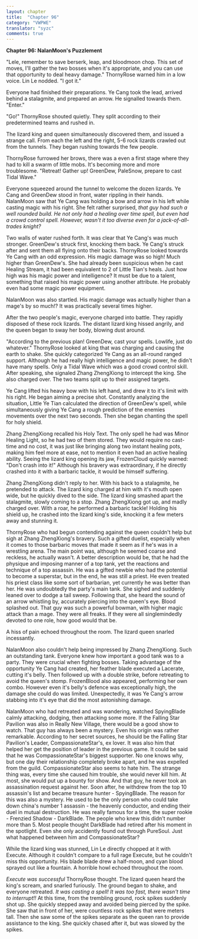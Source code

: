 ```yaml
---
layout: chapter
title:  "Chapter 96"
category: "VWPWE"
translator: "syzc"
comments: true
---
```


**Chapter 96: NalanMoon's Puzzlement**
 
"Lele, remember to save berserk, leap, and bloodmoon chop. This set of moves, I'll gather the two bosses when it's appropriate, and you can use that opportunity to deal heavy damage." ThornyRose warned him in a low voice. Lin Le nodded. "I got it."
 
Everyone had finished their preparations. Ye Cang took the lead, arrived behind a stalagmite, and prepared an arrow. He signalled towards them. "Enter."
 
"Go!" ThornyRose shouted quietly. They split according to their predetermined teams and rushed in.
 
The lizard king and queen simultaneously discovered them, and issued a strange call. From each the left and the right, 5-6 rock lizards crawled out from the tunnels. They began rushing towards the few people.
 
ThornyRose furrowed her brows, there was a even a first stage where they had to kill a swarm of little mobs. It's becoming more and more troublesome. "Retreat! Gather up! GreenDew, PaleSnow, prepare to cast Tidal Wave."
 
Everyone squeezed around the tunnel to welcome the dozen lizards. Ye Cang and GreenDew stood in front, water rippling in their hands. NalanMoon saw that Ye Cang was holding a bow and arrow in his left while casting magic with his right. She felt rather surprised, *that guy had such a well rounded build. He not only had a healing over time spell, but even had a crowd control spell. However, wasn't it too diverse even for a jack-of-all-trades knight?*
 
Two walls of water rushed forth. It was clear that Ye Cang's was much stronger. GreenDew's struck first, knocking them back. Ye Cang's struck after and sent them all flying onto their backs. ThornyRose looked towards Ye Cang with an odd expression. His magic damage was so high! Much higher than GreenDew's. She had already been suspicious when he cast Healing Stream, it had been equivalent to 2 of Little Tian's heals. Just how high was his magic power and intelligence? It must be due to a talent, something that raised his magic power using another attribute. He probably even had some magic power equipment.
 
NalanMoon was also startled. His magic damage was actually higher than a mage's by so much!? It was practically several times higher.
 
After the two people's magic, everyone charged into battle. They rapidly disposed of these rock lizards. The distant lizard king hissed angrily, and the queen began to sway her body, blowing dust around.
 
"According to the previous plan! GreenDew, cast your spells. Lowlife, just do whatever." ThornyRose looked at king that was charging and causing the earth to shake. She quickly categorized Ye Cang as an all-round ranged support. Although he had really high intelligence and magic power, he didn't have many spells. Only a Tidal Wave which was a good crowd control skill. After speaking, she signaled Zhang ZhengXiong to intercept the king. She also charged over. The two teams split up to their assigned targets.
 
Ye Cang lifted his heavy bow with his left hand, and drew it to it's limit with his right. He began aiming a precise shot. Constantly analyzing the situation, Little Ye Tian calculated the direction of GreenDew's spell, while simultaneously giving Ye Cang a rough prediction of the enemies movements over the next two seconds. Then she began chanting the spell for holy shield.
 
Zhang ZhengXiong recalled his Holy Text. The only spell he had was Minor Healing Light, so he had two of them stored. They would require no cast-time and no cost, it was just like bringing along two instant healing pots, making him feel more at ease, not to mention it even had an active healing ability. Seeing the lizard king opening its jaw, FrozenCloud quickly warned: "Don't crash into it!" Although his bravery was extraordinary, if he directly crashed into it with a barbaric tackle, it would be himself suffering.
 
Zhang ZhengXiong didn't reply to her. With his back to a stalagmite, he pretended to attack. The lizard king charged at him with it's mouth open wide, but he quickly dived to the side. The lizard king smashed apart the stalagmite, slowly coming to a stop. Zhang ZhengXiong got up, and madly charged over. With a roar, he performed a barbaric tackle! Holding his shield up, he crashed into the lizard king's side, knocking it a few meters away and stunning it.
 
ThornyRose who had begun contending against the queen couldn't help but sigh at Zhang ZhengXiong's bravery. Such a gifted duelist, especially when it comes to those barbaric moves that made it seem as if he's was in a wrestling arena. The main point was, although he seemed coarse and reckless, he actually wasn't. A better description would be, that he had the physique and imposing manner of a top tank, yet the reactions and technique of a top assassin. He was a gifted newbie who had the potential to become a superstar, but in the end, he was still a priest. He even treated his priest class like some sort of barbarian, yet currently he was better than her.  He was undoubtedly the party's main tank. She sighed and suddenly leaned over to dodge a tail sweep. Following that, she heard the sound of an arrow whistling by, accurately piercing into the queen's eye. Blood splashed out. That guy was such a powerful bowman, with higher magic attack than a mage. They were all freaks. If they were all singlemindedly devoted to one role, how good would that be.
 
A hiss of pain echoed throughout the room. The lizard queen snarled incessantly.
 
NalanMoon also couldn't help being impressed by Zhang ZhengXiong. Such an outstanding tank. Everyone knew how important a good tank was to a party. They were crucial when fighting bosses. Taking advantage of the opportunity Ye Cang had created, her feather blade executed a Lacerate, cutting it's belly. Then followed up with a double strike, before retreating to avoid the queen's stomp. FrozenBlood also appeared, performing her own combo. However even it's belly's defence was exceptionally high, the damage she could do was limited. Unexpectedly, it was Ye Cang's arrow stabbing into it's eye that did the most astonishing damage. 
 
NalanMoon who had retreated and was wandering, watched SpyingBlade calmly attacking, dodging, then attacking some more. If the Falling Star Pavilion was also in Really New Village, there would be a good show to watch. That guy has always been a mystery. Even his origin was rather remarkable. According to her secret sources, he should be the Falling Star Pavilion's Leader,  CompassionateStar's, ex lover. It was also him that helped her get the position of leader in the previous game. It could be said that he was CompassionateStar's biggest supporter. No one knows why, but one day their relationship completely broke apart, and he was expelled from the guild. CompassionateStar also seems to hate him. The strange thing was, every time she caused him trouble, she would never kill him. At most, she would put up a bounty for show. And that guy, he never took an assassination request against her. Soon after, he withdrew from the top 10 assassin's list and became treasure hunter - SpyingBlade. The reason for this was also a mystery. He used to be the only person who could take down china's number 1 assassin - the heavenly conductor, and ending their duel in mutual destruction. He was really famous for a time, the super rookie - Frenzied Shadow - DarkBlade. The people who knew this didn't number more than 5. Most people thought DarkBlade had retired after his moment in the spotlight. Even she only accidently found out through PureSoul. Just what happened between him and CompassionateStar?
 
While the lizard king was stunned, Lin Le directly chopped at it with Execute. Although it couldn't compare to a full rage Execute, but he couldn't miss this opportunity. His blade blade drew a half-moon, and cyan blood sprayed out like a fountain. A horrible howl echoed throughout the room.
 
*Execute was successful* ThornyRose thought. The lizard queen heard the king's scream, and snarled furiously. The ground began to shake, and everyone retreated. *It was casting a spell! It was too fast, there wasn't time to interrupt!!* At this time, from the trembling ground, rock spikes suddenly shot up. She quickly stepped away and avoided being pierced by the spike. She saw that in front of her, were countless rock spikes that were meters tall. Then she saw some of the spikes separate as the queen ran to provide assistance to the king. She quickly chased after it, but was slowed by the spikes.

